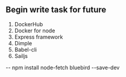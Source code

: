 ## Begin write task for future

1. DockerHub
2. Docker for node
3. Express framework
4. Dimple
5. Babel-cli
6. Sailjs

-- npm install node-fetch bluebird --save-dev
